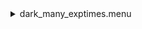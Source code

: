 <details>
<summary>dark_many_exptimes.menu</summary>

<blockquote>

<details>
<summary>dark_many_exptimes.ckb</summary>

<blockquote>

``` gain_low.rcp ```
<details>
<summary>Exposure_80.rcp</summary>

<blockquote>

``` EXPOSURE 80 ```

</blockquote></details>
<details>
<summary>one_dark.rcp</summary>

<blockquote>

``` SHUT	IN ```
``` DATA	RCAM	BOTH	656.28	1 ```

</blockquote></details>
<details>
<summary>one_dark.rcp</summary>

<blockquote>

``` SHUT	IN ```
``` DATA	RCAM	BOTH	656.28	1 ```

</blockquote></details>
<details>
<summary>one_dark.rcp</summary>

<blockquote>

``` SHUT	IN ```
``` DATA	RCAM	BOTH	656.28	1 ```

</blockquote></details>
<details>
<summary>one_dark.rcp</summary>

<blockquote>

``` SHUT	IN ```
``` DATA	RCAM	BOTH	656.28	1 ```

</blockquote></details>
<details>
<summary>Exposure_70.rcp</summary>

<blockquote>

``` EXPOSURE 70 ```

</blockquote></details>
<details>
<summary>one_dark.rcp</summary>

<blockquote>

``` SHUT	IN ```
``` DATA	RCAM	BOTH	656.28	1 ```

</blockquote></details>
<details>
<summary>one_dark.rcp</summary>

<blockquote>

``` SHUT	IN ```
``` DATA	RCAM	BOTH	656.28	1 ```

</blockquote></details>
<details>
<summary>one_dark.rcp</summary>

<blockquote>

``` SHUT	IN ```
``` DATA	RCAM	BOTH	656.28	1 ```

</blockquote></details>
<details>
<summary>one_dark.rcp</summary>

<blockquote>

``` SHUT	IN ```
``` DATA	RCAM	BOTH	656.28	1 ```

</blockquote></details>
<details>
<summary>Exposure_60.rcp</summary>

<blockquote>

``` EXPOSURE 60 ```

</blockquote></details>
<details>
<summary>one_dark.rcp</summary>

<blockquote>

``` SHUT	IN ```
``` DATA	RCAM	BOTH	656.28	1 ```

</blockquote></details>
<details>
<summary>one_dark.rcp</summary>

<blockquote>

``` SHUT	IN ```
``` DATA	RCAM	BOTH	656.28	1 ```

</blockquote></details>
<details>
<summary>one_dark.rcp</summary>

<blockquote>

``` SHUT	IN ```
``` DATA	RCAM	BOTH	656.28	1 ```

</blockquote></details>
<details>
<summary>one_dark.rcp</summary>

<blockquote>

``` SHUT	IN ```
``` DATA	RCAM	BOTH	656.28	1 ```

</blockquote></details>
<details>
<summary>Exposure_50.rcp</summary>

<blockquote>

``` EXPOSURE 50 ```

</blockquote></details>
<details>
<summary>one_dark.rcp</summary>

<blockquote>

``` SHUT	IN ```
``` DATA	RCAM	BOTH	656.28	1 ```

</blockquote></details>
<details>
<summary>one_dark.rcp</summary>

<blockquote>

``` SHUT	IN ```
``` DATA	RCAM	BOTH	656.28	1 ```

</blockquote></details>
<details>
<summary>one_dark.rcp</summary>

<blockquote>

``` SHUT	IN ```
``` DATA	RCAM	BOTH	656.28	1 ```

</blockquote></details>
<details>
<summary>one_dark.rcp</summary>

<blockquote>

``` SHUT	IN ```
``` DATA	RCAM	BOTH	656.28	1 ```

</blockquote></details>
<details>
<summary>Exposure_40.rcp</summary>

<blockquote>

``` EXPOSURE 40 ```

</blockquote></details>
<details>
<summary>one_dark.rcp</summary>

<blockquote>

``` SHUT	IN ```
``` DATA	RCAM	BOTH	656.28	1 ```

</blockquote></details>
<details>
<summary>one_dark.rcp</summary>

<blockquote>

``` SHUT	IN ```
``` DATA	RCAM	BOTH	656.28	1 ```

</blockquote></details>
<details>
<summary>one_dark.rcp</summary>

<blockquote>

``` SHUT	IN ```
``` DATA	RCAM	BOTH	656.28	1 ```

</blockquote></details>
<details>
<summary>one_dark.rcp</summary>

<blockquote>

``` SHUT	IN ```
``` DATA	RCAM	BOTH	656.28	1 ```

</blockquote></details>
<details>
<summary>Exposure_30.rcp</summary>

<blockquote>

``` EXPOSURE 30 ```

</blockquote></details>
<details>
<summary>one_dark.rcp</summary>

<blockquote>

``` SHUT	IN ```
``` DATA	RCAM	BOTH	656.28	1 ```

</blockquote></details>
<details>
<summary>one_dark.rcp</summary>

<blockquote>

``` SHUT	IN ```
``` DATA	RCAM	BOTH	656.28	1 ```

</blockquote></details>
<details>
<summary>one_dark.rcp</summary>

<blockquote>

``` SHUT	IN ```
``` DATA	RCAM	BOTH	656.28	1 ```

</blockquote></details>
<details>
<summary>one_dark.rcp</summary>

<blockquote>

``` SHUT	IN ```
``` DATA	RCAM	BOTH	656.28	1 ```

</blockquote></details>
<details>
<summary>Exposure_20.rcp</summary>

<blockquote>

``` EXPOSURE 20 ```

</blockquote></details>
<details>
<summary>one_dark.rcp</summary>

<blockquote>

``` SHUT	IN ```
``` DATA	RCAM	BOTH	656.28	1 ```

</blockquote></details>
<details>
<summary>one_dark.rcp</summary>

<blockquote>

``` SHUT	IN ```
``` DATA	RCAM	BOTH	656.28	1 ```

</blockquote></details>
<details>
<summary>one_dark.rcp</summary>

<blockquote>

``` SHUT	IN ```
``` DATA	RCAM	BOTH	656.28	1 ```

</blockquote></details>
<details>
<summary>one_dark.rcp</summary>

<blockquote>

``` SHUT	IN ```
``` DATA	RCAM	BOTH	656.28	1 ```

</blockquote></details>
<details>
<summary>Exposure_10.rcp</summary>

<blockquote>

``` EXPOSURE 10 ```

</blockquote></details>
<details>
<summary>one_dark.rcp</summary>

<blockquote>

``` SHUT	IN ```
``` DATA	RCAM	BOTH	656.28	1 ```

</blockquote></details>
<details>
<summary>one_dark.rcp</summary>

<blockquote>

``` SHUT	IN ```
``` DATA	RCAM	BOTH	656.28	1 ```

</blockquote></details>
<details>
<summary>one_dark.rcp</summary>

<blockquote>

``` SHUT	IN ```
``` DATA	RCAM	BOTH	656.28	1 ```

</blockquote></details>
<details>
<summary>one_dark.rcp</summary>

<blockquote>

``` SHUT	IN ```
``` DATA	RCAM	BOTH	656.28	1 ```

</blockquote></details>
<details>
<summary>Exposure_5.rcp</summary>

<blockquote>

``` EXPOSURE 5 ```

</blockquote></details>
<details>
<summary>one_dark.rcp</summary>

<blockquote>

``` SHUT	IN ```
``` DATA	RCAM	BOTH	656.28	1 ```

</blockquote></details>
<details>
<summary>one_dark.rcp</summary>

<blockquote>

``` SHUT	IN ```
``` DATA	RCAM	BOTH	656.28	1 ```

</blockquote></details>
<details>
<summary>one_dark.rcp</summary>

<blockquote>

``` SHUT	IN ```
``` DATA	RCAM	BOTH	656.28	1 ```

</blockquote></details>
<details>
<summary>one_dark.rcp</summary>

<blockquote>

``` SHUT	IN ```
``` DATA	RCAM	BOTH	656.28	1 ```

</blockquote></details>
``` gain_low.rcp ```
<details>
<summary>Exposure_80.rcp</summary>

<blockquote>

``` EXPOSURE 80 ```

</blockquote></details>
<details>
<summary>one_dark.rcp</summary>

<blockquote>

``` SHUT	IN ```
``` DATA	RCAM	BOTH	656.28	1 ```

</blockquote></details>
<details>
<summary>one_dark.rcp</summary>

<blockquote>

``` SHUT	IN ```
``` DATA	RCAM	BOTH	656.28	1 ```

</blockquote></details>
<details>
<summary>one_dark.rcp</summary>

<blockquote>

``` SHUT	IN ```
``` DATA	RCAM	BOTH	656.28	1 ```

</blockquote></details>
<details>
<summary>one_dark.rcp</summary>

<blockquote>

``` SHUT	IN ```
``` DATA	RCAM	BOTH	656.28	1 ```

</blockquote></details>
<details>
<summary>Exposure_70.rcp</summary>

<blockquote>

``` EXPOSURE 70 ```

</blockquote></details>
<details>
<summary>one_dark.rcp</summary>

<blockquote>

``` SHUT	IN ```
``` DATA	RCAM	BOTH	656.28	1 ```

</blockquote></details>
<details>
<summary>one_dark.rcp</summary>

<blockquote>

``` SHUT	IN ```
``` DATA	RCAM	BOTH	656.28	1 ```

</blockquote></details>
<details>
<summary>one_dark.rcp</summary>

<blockquote>

``` SHUT	IN ```
``` DATA	RCAM	BOTH	656.28	1 ```

</blockquote></details>
<details>
<summary>one_dark.rcp</summary>

<blockquote>

``` SHUT	IN ```
``` DATA	RCAM	BOTH	656.28	1 ```

</blockquote></details>
<details>
<summary>Exposure_60.rcp</summary>

<blockquote>

``` EXPOSURE 60 ```

</blockquote></details>
<details>
<summary>one_dark.rcp</summary>

<blockquote>

``` SHUT	IN ```
``` DATA	RCAM	BOTH	656.28	1 ```

</blockquote></details>
<details>
<summary>one_dark.rcp</summary>

<blockquote>

``` SHUT	IN ```
``` DATA	RCAM	BOTH	656.28	1 ```

</blockquote></details>
<details>
<summary>one_dark.rcp</summary>

<blockquote>

``` SHUT	IN ```
``` DATA	RCAM	BOTH	656.28	1 ```

</blockquote></details>
<details>
<summary>one_dark.rcp</summary>

<blockquote>

``` SHUT	IN ```
``` DATA	RCAM	BOTH	656.28	1 ```

</blockquote></details>
<details>
<summary>Exposure_50.rcp</summary>

<blockquote>

``` EXPOSURE 50 ```

</blockquote></details>
<details>
<summary>one_dark.rcp</summary>

<blockquote>

``` SHUT	IN ```
``` DATA	RCAM	BOTH	656.28	1 ```

</blockquote></details>
<details>
<summary>one_dark.rcp</summary>

<blockquote>

``` SHUT	IN ```
``` DATA	RCAM	BOTH	656.28	1 ```

</blockquote></details>
<details>
<summary>one_dark.rcp</summary>

<blockquote>

``` SHUT	IN ```
``` DATA	RCAM	BOTH	656.28	1 ```

</blockquote></details>
<details>
<summary>one_dark.rcp</summary>

<blockquote>

``` SHUT	IN ```
``` DATA	RCAM	BOTH	656.28	1 ```

</blockquote></details>
<details>
<summary>Exposure_40.rcp</summary>

<blockquote>

``` EXPOSURE 40 ```

</blockquote></details>
<details>
<summary>one_dark.rcp</summary>

<blockquote>

``` SHUT	IN ```
``` DATA	RCAM	BOTH	656.28	1 ```

</blockquote></details>
<details>
<summary>one_dark.rcp</summary>

<blockquote>

``` SHUT	IN ```
``` DATA	RCAM	BOTH	656.28	1 ```

</blockquote></details>
<details>
<summary>one_dark.rcp</summary>

<blockquote>

``` SHUT	IN ```
``` DATA	RCAM	BOTH	656.28	1 ```

</blockquote></details>
<details>
<summary>one_dark.rcp</summary>

<blockquote>

``` SHUT	IN ```
``` DATA	RCAM	BOTH	656.28	1 ```

</blockquote></details>
<details>
<summary>Exposure_30.rcp</summary>

<blockquote>

``` EXPOSURE 30 ```

</blockquote></details>
<details>
<summary>one_dark.rcp</summary>

<blockquote>

``` SHUT	IN ```
``` DATA	RCAM	BOTH	656.28	1 ```

</blockquote></details>
<details>
<summary>one_dark.rcp</summary>

<blockquote>

``` SHUT	IN ```
``` DATA	RCAM	BOTH	656.28	1 ```

</blockquote></details>
<details>
<summary>one_dark.rcp</summary>

<blockquote>

``` SHUT	IN ```
``` DATA	RCAM	BOTH	656.28	1 ```

</blockquote></details>
<details>
<summary>one_dark.rcp</summary>

<blockquote>

``` SHUT	IN ```
``` DATA	RCAM	BOTH	656.28	1 ```

</blockquote></details>
<details>
<summary>Exposure_20.rcp</summary>

<blockquote>

``` EXPOSURE 20 ```

</blockquote></details>
<details>
<summary>one_dark.rcp</summary>

<blockquote>

``` SHUT	IN ```
``` DATA	RCAM	BOTH	656.28	1 ```

</blockquote></details>
<details>
<summary>one_dark.rcp</summary>

<blockquote>

``` SHUT	IN ```
``` DATA	RCAM	BOTH	656.28	1 ```

</blockquote></details>
<details>
<summary>one_dark.rcp</summary>

<blockquote>

``` SHUT	IN ```
``` DATA	RCAM	BOTH	656.28	1 ```

</blockquote></details>
<details>
<summary>one_dark.rcp</summary>

<blockquote>

``` SHUT	IN ```
``` DATA	RCAM	BOTH	656.28	1 ```

</blockquote></details>
<details>
<summary>Exposure_10.rcp</summary>

<blockquote>

``` EXPOSURE 10 ```

</blockquote></details>
<details>
<summary>one_dark.rcp</summary>

<blockquote>

``` SHUT	IN ```
``` DATA	RCAM	BOTH	656.28	1 ```

</blockquote></details>
<details>
<summary>one_dark.rcp</summary>

<blockquote>

``` SHUT	IN ```
``` DATA	RCAM	BOTH	656.28	1 ```

</blockquote></details>
<details>
<summary>one_dark.rcp</summary>

<blockquote>

``` SHUT	IN ```
``` DATA	RCAM	BOTH	656.28	1 ```

</blockquote></details>
<details>
<summary>one_dark.rcp</summary>

<blockquote>

``` SHUT	IN ```
``` DATA	RCAM	BOTH	656.28	1 ```

</blockquote></details>
<details>
<summary>Exposure_5.rcp</summary>

<blockquote>

``` EXPOSURE 5 ```

</blockquote></details>
<details>
<summary>one_dark.rcp</summary>

<blockquote>

``` SHUT	IN ```
``` DATA	RCAM	BOTH	656.28	1 ```

</blockquote></details>
<details>
<summary>one_dark.rcp</summary>

<blockquote>

``` SHUT	IN ```
``` DATA	RCAM	BOTH	656.28	1 ```

</blockquote></details>
<details>
<summary>one_dark.rcp</summary>

<blockquote>

``` SHUT	IN ```
``` DATA	RCAM	BOTH	656.28	1 ```

</blockquote></details>
<details>
<summary>one_dark.rcp</summary>

<blockquote>

``` SHUT	IN ```
``` DATA	RCAM	BOTH	656.28	1 ```

</blockquote></details>

</blockquote></details>

</blockquote></details>
